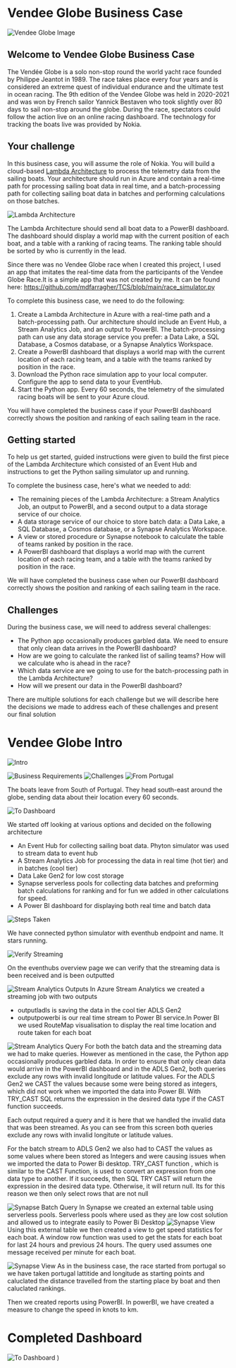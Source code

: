 # Vendee Globe Business Case

![Vendee Globe Image](Vendee-globe-intro.jpeg)

## Welcome to Vendee Globe Business Case

The Vendée Globe is a solo non-stop round the world yacht
race founded by Philippe Jeantot in 1989. The race takes place
every four years and is considered an extreme quest of
individual endurance and the ultimate test in ocean racing.
The 9th edition of the Vendee Globe was held in 2020-2021
and was won by French sailor Yannick Bestaven who took
slightly over 80 days to sail non-stop around the globe.
During the race, spectators could follow the action live on an
online racing dashboard. The technology for tracking the boats
live was provided by Nokia.

## Your challenge

In this business case, you will assume the role of Nokia. You will build a cloud-based [Lambda Architecture](https://en.wikipedia.org/wiki/Lambda_architecture) to process the telemetry data from the sailing boats. Your architecture should run in Azure and contain a real-time path for processing sailing boat data in real time, and a batch-processing path for collecting sailing boat data in batches and performing calculations on those batches. 

![Lambda Architecture](lambda_architecture.png)

The Lambda Architecture should send all boat data to a PowerBI dashboard. The dashboard should display a world map with the current position of each boat, and a table with a ranking of racing teams. The ranking table should be sorted by who is currently in the lead. 

Since there was no Vendee Globe race when I created this project, I used an app that imitates the real-time data from the participants of the Vendee Globe Race.It is a simple app that was not created by me. It can be found here: https://github.com/mdfarragher/TCS/blob/main/race_simulator.py

To complete this business case, we need to do the following:

1. Create a Lambda Architecture in Azure with a real-time path and a batch-processing path. Our architecture should include an Event Hub, a Stream Analytics Job, and an output to PowerBI. The batch-processing path can use any data storage service you prefer: a Data Lake, a SQL Database, a Cosmos database, or a Synapse Analytics Workspace.
2. Create a PowerBI dashboard that displays a world map with the current location of each racing team, and a table with the teams ranked by position in the race.
3. Download the Python race simulation app to your local computer. Configure the app to send data to your EventHub.
4. Start the Python app. Every 60 seconds, the telemetry of the simulated racing boats will be sent to your Azure cloud.

You will have completed the business case if your PowerBI dashboard correctly shows the position and ranking of each sailing team in the race.

## Getting started

To help us get started, guided instructions were given to build the first piece of the Lambda Architecture which consisted of an Event Hub and instructions to get the Python sailing simulator up and running. 

To complete the business case, here's what we needed to add:

* The remaining pieces of the Lambda Architecture: a Stream Analytics Job, an output to PowerBI, and a second output to a data storage service of our choice.
* A data storage service of our choice to store batch data: a Data Lake, a SQL Database, a Cosmos database, or a Synapse Analytics Workspace.
* A view or stored procedure or Synapse notebook to calculate the table of teams ranked by position in the race.
* A PowerBI dashboard that displays a world map with the current location of each racing team, and a table with the teams ranked by position in the race.

We will have completed the business case when our PowerBI dashboard correctly shows the position and ranking of each sailing team in the race. 

## Challenges

During the business case, we will need to address several challenges:

* The Python app occasionally produces garbled data. We need to ensure that only clean data arrives in the PowerBI dashboard? 
* How are we going to calculate the ranked list of sailing teams? How will we calculate who is ahead in the race?
* Which data service are we going to use for the batch-processing path in the Lambda Architecture?
* How will we present our data in the PowerBI dashboard?

There are multiple solutions for each challenge but we will describe here the decisions we made to address each of these challenges and present our final solution

# Vendee Globe Intro

 
![Intro](intro.png)

![Business Requirements](requirements.png)
![Challenges](Challenges.png)
![From Portugal](from_portugal.png)

The boats leave from South of Portugal. They head south-east around the globe, sending data about their location every 60 seconds. 

![To Dashboard](dashboard.png)

We started off looking at various options and decided on the following architecture

* An Event Hub for collecting sailing boat data. Phyton simulator was used to stream data to event hub
* A Stream Analytics Job for processing the data in real time (hot tier) and in batches (cool tier)
* Data Lake Gen2 for low cost storage
* Synapse serverless pools for collecting data batches and preforming batch calculations for ranking and for fun we added in other calculations for speed.
* A Power BI dashboard for displaying both real time and batch data

![Steps Taken](steps.png)

We have connected python simulator with eventhub endpoint and name. It stars running.

![Verify Streaming](eventhub.png)

On the eventhubs overview page we can verify that the streaming data is been received and is been outputted 


![Stream Analytics Outputs](streaming_job.png)
In Azure Stream Analytics we created a streaming job with two outputs

* outputladls is saving the data in the cool tier ADLS Gen2
* outputpowerbi is our real time stream to Power BI service.In Power BI we used RouteMap visualisation to display the real time location and route taken for each boat

![Stream Analytics Query](Batch_output.png)
For both the batch data and the streaming data we had to make queries. However as mentioned in the case, the Python app occasionally produces garbled data. In order to ensure that only clean data would arrive in the PowerBI dashboard and in the ADLS Gen2, both queries exclude any rows with invalid longitude or latitude values. For the ADLS Gen2 we CAST the values because some were being stored as integers, which did not work when we imported the data into Power BI. With TRY_CAST SQL returns the expression in the desired data type if the CAST function succeeds.  

Each output required a query and it is here that we handled the invalid data that was been streamed. As you can see from this screen both queries exclude any rows with invalid longitute or latitude values.

For the batch stream to ADLS Gen2 we also had to CAST the values as some values where been stored as Integers and were causing issues when we imported the data to Power Bi desktop. TRY_CAST function , which is similar to the CAST Function, is used to convert an expression from one data type to another. If it succeeds, then SQL TRY CAST will return the expression in the desired data type. Otherwise, it will return null. Its for this reason we then only select rows that are not null

![Synapse Batch Query](Batchlocation_data.png)
In Synapse we created an external table using serverless pools. Serverless pools where used as they are low cost solution and allowed us to integrate easily to Power Bi Desktop
![Synapse View](speeds.png)
Using this external table we then created a view to get speed statistics for each boat. A window row function was used to get the stats for each boat for last 24 hours and previous 24 hours. The query used assumes one message received per minute for each boat. 

![Synapse View](ranking.png)
As in the business case, the race started from portugal so we have taken portugal lattitide and longitude as starting points and caluclated the distance travelled from the starting place by boat and then caluclated rankings.

Then we created reports using PowerBI. In powerBI, we have created a measure to change the speed in knots to km.
# Completed Dashboard
![To Dashboard](dashboard.png)
)
